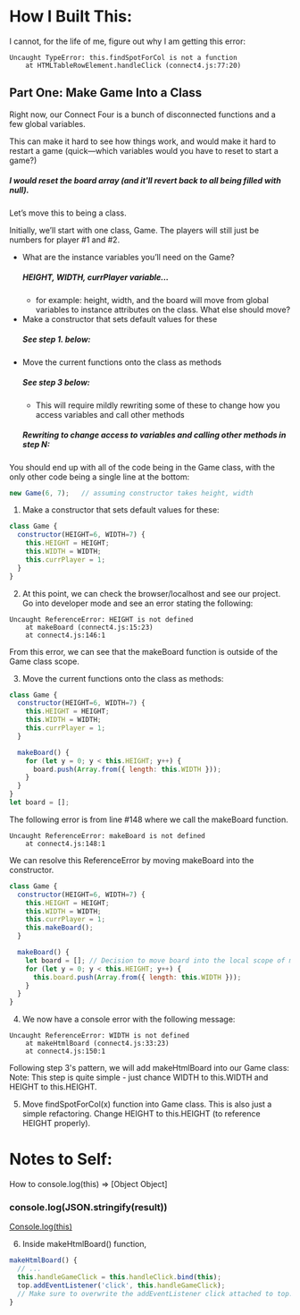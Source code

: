 # How I Built This:

I cannot, for the life of me, figure out why I am getting this error:

```shell
Uncaught TypeError: this.findSpotForCol is not a function
    at HTMLTableRowElement.handleClick (connect4.js:77:20)
```



## Part One: Make Game Into a Class
Right now, our Connect Four is a bunch of disconnected functions and a few global variables.

This can make it hard to see how things work, and would make it hard to restart a game (quick—which variables would you have to reset to start a game?)
##### I would reset the board array (and it'll revert back to all being filled with null).

Let’s move this to being a class.

Initially, we’ll start with one class, Game. The players will still just be numbers for player #1 and #2.

* What are the instance variables you’ll need on the Game?
    ##### HEIGHT, WIDTH, currPlayer variable...
    * for example: height, width, and the board will move from global variables to instance attributes on the class. What else should move?
* Make a constructor that sets default values for these
    ##### See step 1. below:
* Move the current functions onto the class as methods
    ##### See step 3 below: 
    * This will require mildly rewriting some of these to change how you access variables and call other methods
    ##### Rewriting to change access to variables and calling other methods in step N:
You should end up with all of the code being in the Game class, with the only other code being a single line at the bottom:

```js
new Game(6, 7);   // assuming constructor takes height, width
```

1.  Make a constructor that sets default values for these:
```js
class Game {
  constructor(HEIGHT=6, WIDTH=7) {
    this.HEIGHT = HEIGHT;
    this.WIDTH = WIDTH;
    this.currPlayer = 1;
  }
}
```

2. At this point, we can check the browser/localhost and see our project. Go into 
developer mode and see an error stating the following: 
```shell
Uncaught ReferenceError: HEIGHT is not defined
    at makeBoard (connect4.js:15:23)
    at connect4.js:146:1
```
From this error, we can see that the makeBoard function is outside of the Game class scope. 

3. Move the current functions onto the class as methods: 

```js
class Game {
  constructor(HEIGHT=6, WIDTH=7) {
    this.HEIGHT = HEIGHT;
    this.WIDTH = WIDTH;
    this.currPlayer = 1;
  }

  makeBoard() {
    for (let y = 0; y < this.HEIGHT; y++) {
      board.push(Array.from({ length: this.WIDTH }));
    }
  }
}
let board = []; 
```

The following error is from line #148 where we call the makeBoard function. 
```shell
Uncaught ReferenceError: makeBoard is not defined
    at connect4.js:148:1
```
We can resolve this ReferenceError by moving makeBoard into the constructor.
```js
class Game {
  constructor(HEIGHT=6, WIDTH=7) {
    this.HEIGHT = HEIGHT;
    this.WIDTH = WIDTH;
    this.currPlayer = 1;
    this.makeBoard();
  }

  makeBoard() {
    let board = []; // Decision to move board into the local scope of makeBoard function
    for (let y = 0; y < this.HEIGHT; y++) {
      this.board.push(Array.from({ length: this.WIDTH }));
    }
  }
}
```

4. We now have a console error with the following message: 
```shell
Uncaught ReferenceError: WIDTH is not defined
    at makeHtmlBoard (connect4.js:33:23)
    at connect4.js:150:1
```
Following step 3's pattern, we will add makeHtmlBoard into our Game class:
Note: This step is quite simple - just chance WIDTH to this.WIDTH and HEIGHT to this.HEIGHT.

5. Move findSpotForCol(x) function into Game class. This is also just a simple refactoring. Change HEIGHT to this.HEIGHT (to reference HEIGHT properly).


# Notes to Self:
How to console.log(this) => [Object Object]
### console.log(JSON.stringify(result))
[Console.log(this)](https://stackoverflow.com/questions/41336663/console-logresult-returns-object-object-how-do-i-get-result-name)

6. Inside makeHtmlBoard() function,

```js
makeHtmlBoard() {
  // ...
  this.handleGameClick = this.handleClick.bind(this);
  top.addEventListener('click', this.handleGameClick);
  // Make sure to overwrite the addEventListener click attached to top.
}

```
